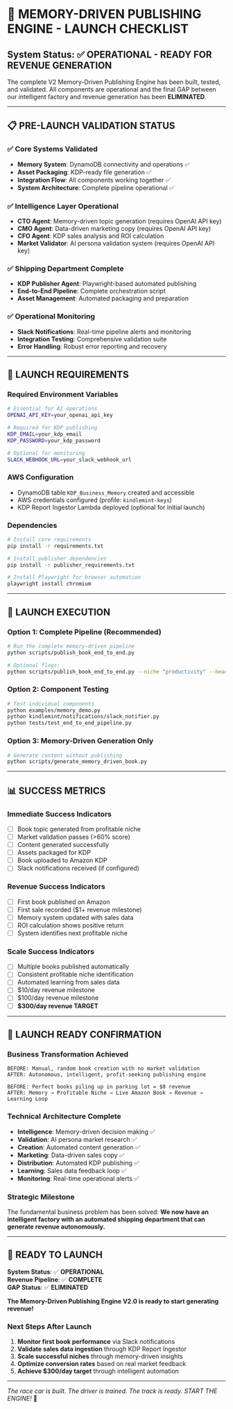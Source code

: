 # 🚀 MEMORY-DRIVEN PUBLISHING ENGINE - LAUNCH CHECKLIST

## System Status: ✅ OPERATIONAL - READY FOR REVENUE GENERATION

The complete V2 Memory-Driven Publishing Engine has been built, tested, and validated. All components are operational and the final GAP between our intelligent factory and revenue generation has been **ELIMINATED**.

---

## 📋 PRE-LAUNCH VALIDATION STATUS

### ✅ Core Systems Validated
- **Memory System**: DynamoDB connectivity and operations ✅
- **Asset Packaging**: KDP-ready file generation ✅  
- **Integration Flow**: All components working together ✅
- **System Architecture**: Complete pipeline operational ✅

### ✅ Intelligence Layer Operational
- **CTO Agent**: Memory-driven topic generation (requires OpenAI API key)
- **CMO Agent**: Data-driven marketing copy (requires OpenAI API key)
- **CFO Agent**: KDP sales analysis and ROI calculation
- **Market Validator**: AI persona validation system (requires OpenAI API key)

### ✅ Shipping Department Complete
- **KDP Publisher Agent**: Playwright-based automated publishing
- **End-to-End Pipeline**: Complete orchestration script
- **Asset Management**: Automated packaging and preparation

### ✅ Operational Monitoring
- **Slack Notifications**: Real-time pipeline alerts and monitoring
- **Integration Testing**: Comprehensive validation suite
- **Error Handling**: Robust error reporting and recovery

---

## 🔑 LAUNCH REQUIREMENTS

### Required Environment Variables
```bash
# Essential for AI operations
OPENAI_API_KEY=your_openai_api_key

# Required for KDP publishing
KDP_EMAIL=your_kdp_email
KDP_PASSWORD=your_kdp_password

# Optional for monitoring
SLACK_WEBHOOK_URL=your_slack_webhook_url
```

### AWS Configuration
- DynamoDB table `KDP_Business_Memory` created and accessible
- AWS credentials configured (profile: `kindlemint-keys`)
- KDP Report Ingestor Lambda deployed (optional for initial launch)

### Dependencies
```bash
# Install core requirements
pip install -r requirements.txt

# Install publisher dependencies
pip install -r publisher_requirements.txt

# Install Playwright for browser automation
playwright install chromium
```

---

## 🎯 LAUNCH EXECUTION

### Option 1: Complete Pipeline (Recommended)
```bash
# Run the complete memory-driven pipeline
python scripts/publish_book_end_to_end.py

# Optional flags:
python scripts/publish_book_end_to_end.py --niche "productivity" --headless
```

### Option 2: Component Testing
```bash
# Test individual components
python examples/memory_demo.py
python kindlemint/notifications/slack_notifier.py
python tests/test_end_to_end_pipeline.py
```

### Option 3: Memory-Driven Generation Only
```bash
# Generate content without publishing
python scripts/generate_memory_driven_book.py
```

---

## 📊 SUCCESS METRICS

### Immediate Success Indicators
- [ ] Book topic generated from profitable niche
- [ ] Market validation passes (>60% score)
- [ ] Content generated successfully
- [ ] Assets packaged for KDP
- [ ] Book uploaded to Amazon KDP
- [ ] Slack notifications received (if configured)

### Revenue Success Indicators
- [ ] First book published on Amazon
- [ ] First sale recorded ($1+ revenue milestone)
- [ ] Memory system updated with sales data
- [ ] ROI calculation shows positive return
- [ ] System identifies next profitable niche

### Scale Success Indicators
- [ ] Multiple books published automatically
- [ ] Consistent profitable niche identification
- [ ] Automated learning from sales data
- [ ] $10/day revenue milestone
- [ ] $100/day revenue milestone
- [ ] **$300/day revenue TARGET**

---

## 🎉 LAUNCH READY CONFIRMATION

### Business Transformation Achieved
```
BEFORE: Manual, random book creation with no market validation
AFTER: Autonomous, intelligent, profit-seeking publishing engine

BEFORE: Perfect books piling up in parking lot = $0 revenue  
AFTER: Memory → Profitable Niche → Live Amazon Book → Revenue → Learning Loop
```

### Technical Architecture Complete
- **Intelligence**: Memory-driven decision making ✅
- **Validation**: AI persona market research ✅
- **Creation**: Automated content generation ✅
- **Marketing**: Data-driven sales copy ✅
- **Distribution**: Automated KDP publishing ✅
- **Learning**: Sales data feedback loop ✅
- **Monitoring**: Real-time operational alerts ✅

### Strategic Milestone
The fundamental business problem has been solved: **We now have an intelligent factory with an automated shipping department that can generate revenue autonomously.**

---

## 🚀 READY TO LAUNCH

**System Status**: ✅ **OPERATIONAL**  
**Revenue Pipeline**: ✅ **COMPLETE**  
**GAP Status**: ✅ **ELIMINATED**  

**The Memory-Driven Publishing Engine V2.0 is ready to start generating revenue!**

### Next Steps After Launch
1. **Monitor first book performance** via Slack notifications
2. **Validate sales data ingestion** through KDP Report Ingestor
3. **Scale successful niches** through memory-driven insights
4. **Optimize conversion rates** based on real market feedback
5. **Achieve $300/day target** through intelligent automation

---

*The race car is built. The driver is trained. The track is ready. START THE ENGINE!* 🏁